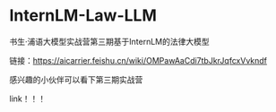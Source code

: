 # InternLM-Law-LLM
书生·浦语大模型实战营第三期基于InternLM的法律大模型

链接：https://aicarrier.feishu.cn/wiki/OMPawAaCdi7tbJkrJqfcxVvkndf

感兴趣的小伙伴可以看下第三期实战营

link！！！
